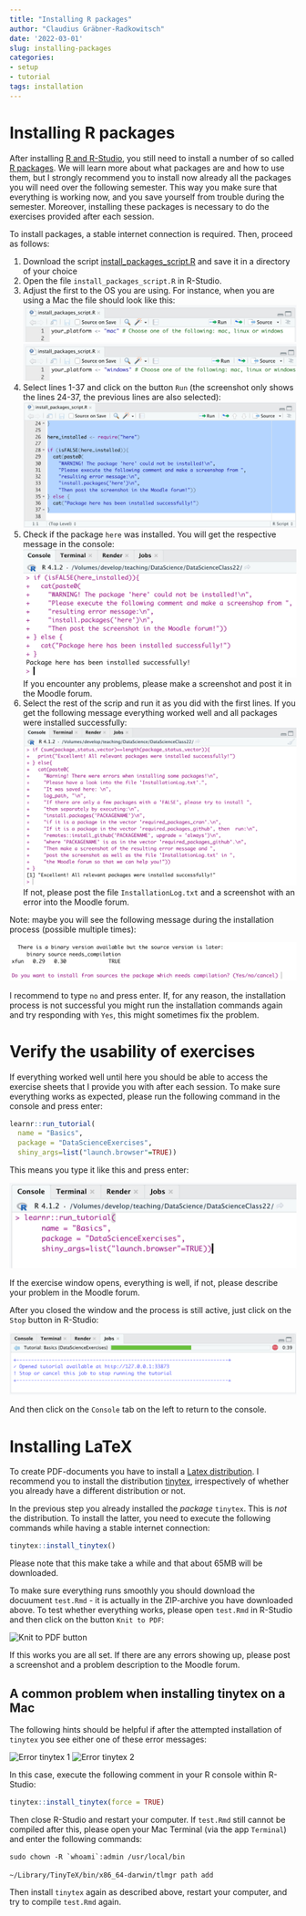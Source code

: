 ```yaml
---
title: "Installing R packages"
author: "Claudius Gräbner-Radkowitsch"
date: '2022-03-01'
slug: installing-packages
categories:
- setup
- tutorial
tags: installation
---
```




# Installing R packages

After installing [R and R-Studio](/post/installation/), you 
still need to install a number of so called [R packages](https://r-pkgs.org/).
We will learn more about what packages are and how to use them, but I strongly
recommend you to install now already all the packages you will need over the
following semester. This way you make sure that everything is working now, 
and you save yourself from trouble during the semester. Moreover, installing 
these packages is necessary to do the exercises provided after each session.

To install packages, a stable internet connection is required. Then, proceed
as follows:

1. Download the script 
[install_packages_script.R](install_packages_script.R) and save it in a 
directory of your choice
2. Open the file `install_packages_script.R` in R-Studio.
3. Adjust the first to the OS you are using.
For instance, when you are using a Mac the file
should look like this:
![](firstline-mac.png)<!-- -->
![](firstline-win.png)<!-- -->
4. Select lines 1-37 and click on the button `Run` (the screenshot only shows
the lines 24-37, the previous lines are also selected):
![](clickrun.png)<!-- -->
5. Check if the package `here` was installed. You will get the respective 
message in the console:
![](here-success.png)<!-- -->
If you encounter any problems, please 
make a screenshot and post it in the Moodle forum.
6. Select the rest of the scrip and run it as you did with the first lines.
If you get the following message everything worked well and all packages
were installed successfully:
![](package-success.png)<!-- -->
If not, please post the file `InstallationLog.txt` and a screenshot with an 
error into the Moodle forum.

Note: maybe you will see the following message during the installation process
(possible multiple times):

![](binary-available.png)<!-- -->

I recommend to type `no` and press enter. If, for any reason, the installation
process is not successful you might run the installation commands again and 
try responding with `Yes`, this might sometimes fix the problem.

# Verify the usability of exercises

If everything worked well until here you should be able to access the 
exercise sheets that I provide you with after each session. To make sure 
everything works as expected, please run the following command in the console
and press enter:


```r
learnr::run_tutorial(
  name = "Basics", 
  package = "DataScienceExercises", 
  shiny_args=list("launch.browser"=TRUE))
```

This means you type it like this and press enter:

![](exercise-enter.png)<!-- -->

If the exercise window opens, everything is well, if not, please describe your
problem in the Moodle forum.

After you closed the window and the process is still active, just click on the
`Stop` button in R-Studio:

![](exercise-end.png)<!-- -->

And then click on the `Console` tab on the left to return to the console.

# Installing LaTeX

To create PDF-documents you have to install a 
[Latex distribution](https://www.latex-project.org/).
I recommend you to install the distribution
[tinytex](https://yihui.org/tinytex/),
irrespectively of whether you already have a different distribution or not.

In the previous step you already installed the *package* `tinytex`.
This is *not* the distribution. To install the latter, you need to execute the
following commands while having a stable internet connection:


```r
tinytex::install_tinytex()
```

Please note that this make take a while and that about 65MB will be downloaded.

To make sure everything runs smoothly you should download the docuument 
`test.Rmd` - it is actually in the ZIP-archive you have downloaded above.
To test whether everything works, please open `test.Rmd` in R-Studio and then
click on the button `Knit to PDF`:

![Knit to PDF button](images/install/knittopdf.png)



If this works you are all set. If there are any errors showing up, please
post a screenshot and a problem description to the Moodle forum.


## A common problem when installing tinytex on a Mac

The following hints should be helpful if after the attempted installation
of `tinytex` you see either one of these error messages:

![Error tinytex 1](images/install/tiny_error_1.png)
![Error tinytex 2](images/install/tiny_error_2.png)



In this case, execute the following comment in your R console within
R-Studio:


```r
tinytex::install_tinytex(force = TRUE)
```

Then close R-Studio and restart your computer. If `test.Rmd` still cannot be
compiled after this, please open your Mac Terminal (via the app `Terminal`)
and enter the following commands:

```
sudo chown -R `whoami`:admin /usr/local/bin

~/Library/TinyTeX/bin/x86_64-darwin/tlmgr path add
```
Then install `tinytex` again as described above, restart your computer, and
try to compile `test.Rmd` again.


